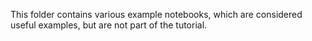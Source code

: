 This folder contains various example notebooks, which are considered useful examples, but are not part of the tutorial.
